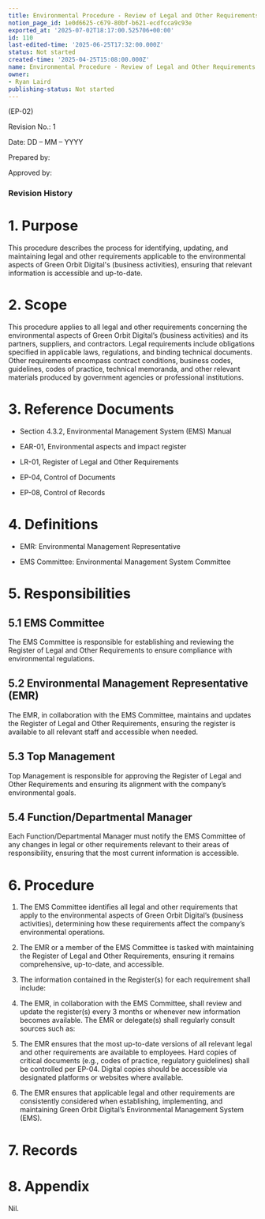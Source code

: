 ```yaml
---
title: Environmental Procedure - Review of Legal and Other Requirements
notion_page_id: 1e0d6625-c679-80bf-b621-ecdfcca9c93e
exported_at: '2025-07-02T18:17:00.525706+00:00'
id: 110
last-edited-time: '2025-06-25T17:32:00.000Z'
status: Not started
created-time: '2025-04-25T15:08:00.000Z'
name: Environmental Procedure - Review of Legal and Other Requirements
owner:
- Ryan Laird
publishing-status: Not started
---
```


<!-- Unsupported block type: table_of_contents -->



(EP-02)

<!-- Unsupported block type: divider -->

Revision No.: 1

Date: DD – MM – YYYY

Prepared by:

Approved by:

<!-- Unsupported block type: divider -->

### Revision History

<!-- Unsupported block type: table -->

<!-- Unsupported block type: divider -->

# 1. Purpose

This procedure describes the process for identifying, updating, and maintaining legal and other requirements applicable to the environmental aspects of Green Orbit Digital's (business activities), ensuring that relevant information is accessible and up-to-date.

# 2. Scope

This procedure applies to all legal and other requirements concerning the environmental aspects of Green Orbit Digital’s (business activities) and its partners, suppliers, and contractors. Legal requirements include obligations specified in applicable laws, regulations, and binding technical documents. Other requirements encompass contract conditions, business codes, guidelines, codes of practice, technical memoranda, and other relevant materials produced by government agencies or professional institutions.

# 3. Reference Documents

- Section 4.3.2, Environmental Management System (EMS) Manual 

- EAR-01, Environmental aspects and impact register

- LR-01, Register of Legal and Other Requirements

- EP-04, Control of Documents

- EP-08, Control of Records

# 4. Definitions

- EMR: Environmental Management Representative

- EMS Committee: Environmental Management System Committee

# 5. Responsibilities

## 5.1 EMS Committee

The EMS Committee is responsible for establishing and reviewing the Register of Legal and Other Requirements to ensure compliance with environmental regulations.

## 5.2 Environmental Management Representative (EMR)

The EMR, in collaboration with the EMS Committee, maintains and updates the Register of Legal and Other Requirements, ensuring the register is available to all relevant staff and accessible when needed.

## 5.3 Top Management

Top Management is responsible for approving the Register of Legal and Other Requirements and ensuring its alignment with the company’s environmental goals.

## 5.4 Function/Departmental Manager

Each Function/Departmental Manager must notify the EMS Committee of any changes in legal or other requirements relevant to their areas of responsibility, ensuring that the most current information is accessible.

# 6. Procedure

1. The EMS Committee identifies all legal and other requirements that apply to the environmental aspects of Green Orbit Digital’s (business activities), determining how these requirements affect the company’s environmental operations.

1. The EMR or a member of the EMS Committee is tasked with maintaining the Register of Legal and Other Requirements, ensuring it remains comprehensive, up-to-date, and accessible.

1. The information contained in the Register(s) for each requirement shall include:

1. The EMR, in collaboration with the EMS Committee, shall review and update the register(s) every 3 months or whenever new information becomes available. The EMR or delegate(s) shall regularly consult sources such as:

1. The EMR ensures that the most up-to-date versions of all relevant legal and other requirements are available to employees. Hard copies of critical documents (e.g., codes of practice, regulatory guidelines) shall be controlled per EP-04. Digital copies should be accessible via designated platforms or websites where available.

1. The EMR ensures that applicable legal and other requirements are consistently considered when establishing, implementing, and maintaining Green Orbit Digital’s Environmental Management System (EMS).

# 7. Records

<!-- Unsupported block type: table -->

# 8. Appendix

Nil.